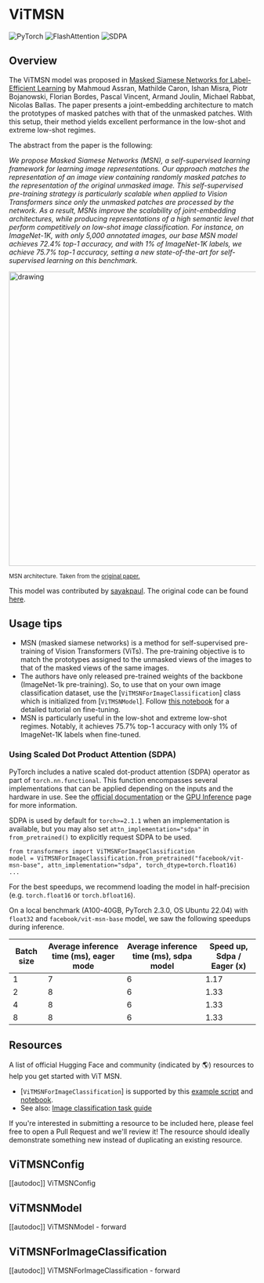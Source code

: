 <!--Copyright 2022 The HuggingFace Team. All rights reserved.

Licensed under the Apache License, Version 2.0 (the "License"); you may not use this file except in compliance with
the License. You may obtain a copy of the License at

http://www.apache.org/licenses/LICENSE-2.0

Unless required by applicable law or agreed to in writing, software distributed under the License is distributed on
an "AS IS" BASIS, WITHOUT WARRANTIES OR CONDITIONS OF ANY KIND, either express or implied. See the License for the
specific language governing permissions and limitations under the License.

⚠️ Note that this file is in Markdown but contain specific syntax for our doc-builder (similar to MDX) that may not be
rendered properly in your Markdown viewer.

-->

# ViTMSN

<div class="flex flex-wrap space-x-1">
<img alt="PyTorch" src="https://img.shields.io/badge/PyTorch-DE3412?style=flat&logo=pytorch&logoColor=white">
<img alt="FlashAttention" src="https://img.shields.io/badge/%E2%9A%A1%EF%B8%8E%20FlashAttention-eae0c8?style=flat">
<img alt="SDPA" src="https://img.shields.io/badge/SDPA-DE3412?style=flat&logo=pytorch&logoColor=white">
</div>

## Overview

The ViTMSN model was proposed in [Masked Siamese Networks for Label-Efficient Learning](https://huggingface.co/papers/2204.07141) by Mahmoud Assran, Mathilde Caron, Ishan Misra, Piotr Bojanowski, Florian Bordes,
Pascal Vincent, Armand Joulin, Michael Rabbat, Nicolas Ballas. The paper presents a joint-embedding architecture to match the prototypes
of masked patches with that of the unmasked patches. With this setup, their method yields excellent performance in the low-shot and extreme low-shot
regimes.

The abstract from the paper is the following:

*We propose Masked Siamese Networks (MSN), a self-supervised learning framework for learning image representations. Our
approach matches the representation of an image view containing randomly masked patches to the representation of the original
unmasked image. This self-supervised pre-training strategy is particularly scalable when applied to Vision Transformers since only the
unmasked patches are processed by the network. As a result, MSNs improve the scalability of joint-embedding architectures,
while producing representations of a high semantic level that perform competitively on low-shot image classification. For instance,
on ImageNet-1K, with only 5,000 annotated images, our base MSN model achieves 72.4% top-1 accuracy,
and with 1% of ImageNet-1K labels, we achieve 75.7% top-1 accuracy, setting a new state-of-the-art for self-supervised learning on this benchmark.*

<img src="https://i.ibb.co/W6PQMdC/Screenshot-2022-09-13-at-9-08-40-AM.png" alt="drawing" width="600"/> 

<small> MSN architecture. Taken from the <a href="https://huggingface.co/papers/2204.07141">original paper.</a> </small>

This model was contributed by [sayakpaul](https://huggingface.co/sayakpaul). The original code can be found [here](https://github.com/facebookresearch/msn). 

## Usage tips

- MSN (masked siamese networks) is a method for self-supervised pre-training of Vision Transformers (ViTs). The pre-training
objective is to match the prototypes assigned to the unmasked views of the images to that of the masked views of the same images.
- The authors have only released pre-trained weights of the backbone (ImageNet-1k pre-training). So, to use that on your own image classification dataset,
use the [`ViTMSNForImageClassification`] class which is initialized from [`ViTMSNModel`]. Follow
[this notebook](https://github.com/huggingface/notebooks/blob/main/examples/image_classification.ipynb) for a detailed tutorial on fine-tuning.
- MSN is particularly useful in the low-shot and extreme low-shot regimes. Notably, it achieves 75.7% top-1 accuracy with only 1% of ImageNet-1K
labels when fine-tuned.

### Using Scaled Dot Product Attention (SDPA)

PyTorch includes a native scaled dot-product attention (SDPA) operator as part of `torch.nn.functional`. This function 
encompasses several implementations that can be applied depending on the inputs and the hardware in use. See the 
[official documentation](https://pytorch.org/docs/stable/generated/torch.nn.functional.scaled_dot_product_attention.html) 
or the [GPU Inference](https://huggingface.co/docs/transformers/main/en/perf_infer_gpu_one#pytorch-scaled-dot-product-attention)
page for more information.

SDPA is used by default for `torch>=2.1.1` when an implementation is available, but you may also set 
`attn_implementation="sdpa"` in `from_pretrained()` to explicitly request SDPA to be used.

```
from transformers import ViTMSNForImageClassification
model = ViTMSNForImageClassification.from_pretrained("facebook/vit-msn-base", attn_implementation="sdpa", torch_dtype=torch.float16)
...
```

For the best speedups, we recommend loading the model in half-precision (e.g. `torch.float16` or `torch.bfloat16`).

On a local benchmark (A100-40GB, PyTorch 2.3.0, OS Ubuntu 22.04) with `float32` and `facebook/vit-msn-base` model, we saw the following speedups during inference.

|   Batch size |   Average inference time (ms), eager mode |   Average inference time (ms), sdpa model |   Speed up, Sdpa / Eager (x) |
|--------------|-------------------------------------------|-------------------------------------------|------------------------------|
|            1 |                                         7 |                                         6 |                      1.17 |
|            2 |                                         8 |                                         6 |                      1.33 |
|            4 |                                         8 |                                         6 |                      1.33 |
|            8 |                                         8 |                                         6 |                      1.33 |

## Resources

A list of official Hugging Face and community (indicated by 🌎) resources to help you get started with ViT MSN.

<PipelineTag pipeline="image-classification"/>

- [`ViTMSNForImageClassification`] is supported by this [example script](https://github.com/huggingface/transformers/tree/main/examples/pytorch/image-classification) and [notebook](https://colab.research.google.com/github/huggingface/notebooks/blob/main/examples/image_classification.ipynb).
- See also: [Image classification task guide](../tasks/image_classification)

If you're interested in submitting a resource to be included here, please feel free to open a Pull Request and we'll review it! The resource should ideally demonstrate something new instead of duplicating an existing resource.

## ViTMSNConfig

[[autodoc]] ViTMSNConfig

## ViTMSNModel

[[autodoc]] ViTMSNModel
    - forward

## ViTMSNForImageClassification

[[autodoc]] ViTMSNForImageClassification
    - forward
